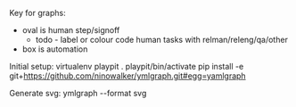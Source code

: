 Key for graphs:
- oval is human step/signoff
  - todo - label or colour code human tasks with relman/releng/qa/other
- box is automation

Initial setup:
  virtualenv playpit
  . playpit/bin/activate
  pip install -e git+https://github.com/ninowalker/ymlgraph.git#egg=yamlgraph

Generate svg:
  ymlgraph --format svg <file>
